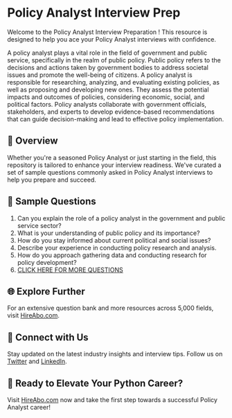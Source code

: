 # Policy Analyst Interview Prep

Welcome to the Policy Analyst Interview Preparation ! This resource is designed to help you ace your Policy Analyst interviews with confidence.

A policy analyst plays a vital role in the field of government and public service, specifically in the realm of public policy. Public policy refers to the decisions and actions taken by government bodies to address societal issues and promote the well-being of citizens. A policy analyst is responsible for researching, analyzing, and evaluating existing policies, as well as proposing and developing new ones. They assess the potential impacts and outcomes of policies, considering economic, social, and political factors. Policy analysts collaborate with government officials, stakeholders, and experts to develop evidence-based recommendations that can guide decision-making and lead to effective policy implementation.

## 🚀 Overview

Whether you're a seasoned Policy Analyst or just starting in the field, this repository is tailored to enhance your interview readiness. We've curated a set of sample questions commonly asked in Policy Analyst interviews to help you prepare and succeed.

## 📝 Sample Questions

1. Can you explain the role of a policy analyst in the government and public service sector?
2. What is your understanding of public policy and its importance?
3. How do you stay informed about current political and social issues?
4. Describe your experience in conducting policy research and analysis.
5. How do you approach gathering data and conducting research for policy development?
6. [CLICK HERE FOR MORE QUESTIONS](https://hireabo.com/job/17_2_0/Policy%20Analyst)

## 🌐 Explore Further

For an extensive question bank and more resources across 5,000 fields, visit [HireAbo.com](https://www.hireabo.com).

## 📱 Connect with Us

Stay updated on the latest industry insights and interview tips. Follow us on [Twitter](https://twitter.com/hireabo) and [LinkedIn](https://www.linkedin.com/in/hire-abo-3609972a8/).

## 🚀 Ready to Elevate Your Python Career?

Visit [HireAbo.com](https://www.hireabo.com) now and take the first step towards a successful Policy Analyst career!